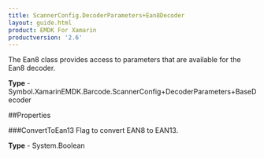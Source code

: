 ```yaml
---
title: ScannerConfig.DecoderParameters+Ean8Decoder
layout: guide.html
product: EMDK For Xamarin 
productversion: '2.6' 
---
```

The Ean8 class provides access to parameters that are available for the Ean8 decoder.

**Type** - Symbol.XamarinEMDK.Barcode.ScannerConfig+DecoderParameters+BaseDecoder

##Properties

###ConvertToEan13
Flag to convert EAN8 to EAN13.

**Type** - System.Boolean
